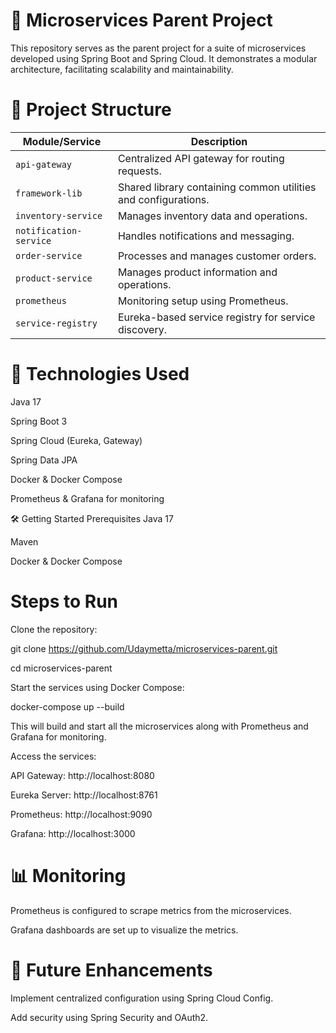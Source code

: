 # 🧩 Microservices Parent Project
This repository serves as the parent project for a suite of microservices developed using Spring Boot and Spring Cloud. It demonstrates a modular architecture, facilitating scalability and maintainability.

# 📁 Project Structure

| Module/Service         | Description                                                    |
| ---------------------- | -------------------------------------------------------------- |
| `api-gateway`          | Centralized API gateway for routing requests.                  |
| `framework-lib`        | Shared library containing common utilities and configurations. |
| `inventory-service`    | Manages inventory data and operations.                         |
| `notification-service` | Handles notifications and messaging.                           |
| `order-service`        | Processes and manages customer orders.                         |
| `product-service`      | Manages product information and operations.                    |
| `prometheus`           | Monitoring setup using Prometheus.                             |
| `service-registry`     | Eureka-based service registry for service discovery.           |


# 🚀 Technologies Used
Java 17

Spring Boot 3

Spring Cloud (Eureka, Gateway)

Spring Data JPA

Docker & Docker Compose

Prometheus & Grafana for monitoring

🛠️ Getting Started
Prerequisites
Java 17

Maven

Docker & Docker Compose

# Steps to Run
Clone the repository:

git clone https://github.com/Udaymetta/microservices-parent.git

cd microservices-parent

Start the services using Docker Compose:

docker-compose up --build

This will build and start all the microservices along with Prometheus and Grafana for monitoring.

Access the services:

API Gateway: http://localhost:8080

Eureka Server: http://localhost:8761

Prometheus: http://localhost:9090

Grafana: http://localhost:3000

# 📊 Monitoring
Prometheus is configured to scrape metrics from the microservices.

Grafana dashboards are set up to visualize the metrics.

# 📌 Future Enhancements
Implement centralized configuration using Spring Cloud Config.

Add security using Spring Security and OAuth2.
